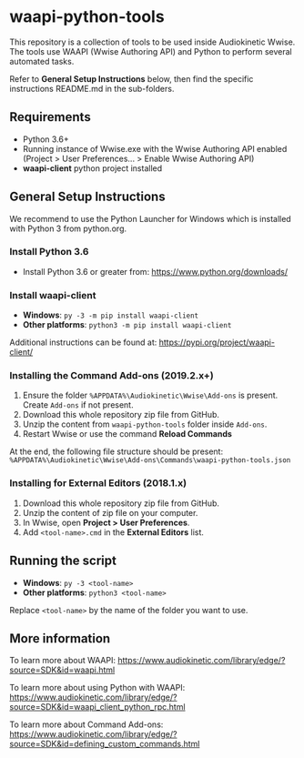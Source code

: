 # waapi-python-tools

This repository is a collection of tools to be used inside Audiokinetic Wwise. The tools use WAAPI (Wwise Authoring API) and Python to perform several automated tasks.

Refer to **General Setup Instructions** below, then find the specific instructions README.md in the sub-folders.

## Requirements
* Python 3.6+
* Running instance of Wwise.exe with the Wwise Authoring API enabled (Project > User Preferences... > Enable Wwise Authoring API)
* **waapi-client** python project installed

## General Setup Instructions

We recommend to use the Python Launcher for Windows which is installed with Python 3 from python.org.

### Install Python 3.6

* Install Python 3.6 or greater from: https://www.python.org/downloads/

### Install waapi-client

* **Windows**: `py -3 -m pip install waapi-client`
* **Other platforms**: `python3 -m pip install waapi-client`

Additional instructions can be found at:
https://pypi.org/project/waapi-client/

### Installing the Command Add-ons (2019.2.x+)

1. Ensure the folder `%APPDATA%\Audiokinetic\Wwise\Add-ons` is present. Create `Add-ons` if not present.
2. Download this whole repository zip file from GitHub.
3. Unzip the content from `waapi-python-tools` folder inside `Add-ons`.
4. Restart Wwise or use the command **Reload Commands**

At the end, the following file structure should be present:  
`%APPDATA%\Audiokinetic\Wwise\Add-ons\Commands\waapi-python-tools.json`

### Installing for External Editors (2018.1.x)

1. Download this whole repository zip file from GitHub.
2. Unzip the content of zip file on your computer.
3. In Wwise, open **Project > User Preferences**.
4. Add `<tool-name>.cmd` in the **External Editors** list.

## Running the script

* **Windows**: `py -3 <tool-name>`
* **Other platforms**: `python3 <tool-name>`

Replace `<tool-name>` by the name of the folder you want to use.

## More information

To learn more about WAAPI:
https://www.audiokinetic.com/library/edge/?source=SDK&id=waapi.html

To learn more about using Python with WAAPI:
https://www.audiokinetic.com/library/edge/?source=SDK&id=waapi_client_python_rpc.html

To learn more about Command Add-ons:
https://www.audiokinetic.com/library/edge/?source=SDK&id=defining_custom_commands.html